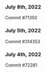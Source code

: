 ### July 8th, 2022

Commit #71350

### July 5th, 2022

Commit #314353


### July 4th, 2022

Commit #72281

